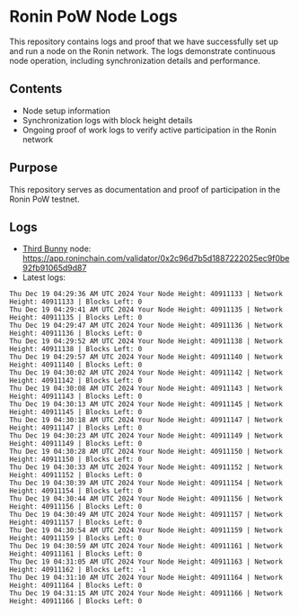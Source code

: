 # Ronin PoW Node Logs

This repository contains logs and proof that we have successfully set up and run a node on the Ronin network. The logs demonstrate continuous node operation, including synchronization details and performance.

## Contents

- Node setup information
- Synchronization logs with block height details
- Ongoing proof of work logs to verify active participation in the Ronin network

## Purpose

This repository serves as documentation and proof of participation in the Ronin PoW testnet.

## Logs

- [Third Bunny](https://thirdbunny.xyz/) node: https://app.roninchain.com/validator/0x2c96d7b5d1887222025ec9f0be92fb91065d9d87
- Latest logs:
```
Thu Dec 19 04:29:36 AM UTC 2024 Your Node Height: 40911133 | Network Height: 40911133 | Blocks Left: 0
Thu Dec 19 04:29:41 AM UTC 2024 Your Node Height: 40911135 | Network Height: 40911135 | Blocks Left: 0
Thu Dec 19 04:29:47 AM UTC 2024 Your Node Height: 40911136 | Network Height: 40911136 | Blocks Left: 0
Thu Dec 19 04:29:52 AM UTC 2024 Your Node Height: 40911138 | Network Height: 40911138 | Blocks Left: 0
Thu Dec 19 04:29:57 AM UTC 2024 Your Node Height: 40911140 | Network Height: 40911140 | Blocks Left: 0
Thu Dec 19 04:30:02 AM UTC 2024 Your Node Height: 40911142 | Network Height: 40911142 | Blocks Left: 0
Thu Dec 19 04:30:08 AM UTC 2024 Your Node Height: 40911143 | Network Height: 40911143 | Blocks Left: 0
Thu Dec 19 04:30:13 AM UTC 2024 Your Node Height: 40911145 | Network Height: 40911145 | Blocks Left: 0
Thu Dec 19 04:30:18 AM UTC 2024 Your Node Height: 40911147 | Network Height: 40911147 | Blocks Left: 0
Thu Dec 19 04:30:23 AM UTC 2024 Your Node Height: 40911149 | Network Height: 40911149 | Blocks Left: 0
Thu Dec 19 04:30:28 AM UTC 2024 Your Node Height: 40911150 | Network Height: 40911150 | Blocks Left: 0
Thu Dec 19 04:30:33 AM UTC 2024 Your Node Height: 40911152 | Network Height: 40911152 | Blocks Left: 0
Thu Dec 19 04:30:39 AM UTC 2024 Your Node Height: 40911154 | Network Height: 40911154 | Blocks Left: 0
Thu Dec 19 04:30:44 AM UTC 2024 Your Node Height: 40911156 | Network Height: 40911156 | Blocks Left: 0
Thu Dec 19 04:30:49 AM UTC 2024 Your Node Height: 40911157 | Network Height: 40911157 | Blocks Left: 0
Thu Dec 19 04:30:54 AM UTC 2024 Your Node Height: 40911159 | Network Height: 40911159 | Blocks Left: 0
Thu Dec 19 04:30:59 AM UTC 2024 Your Node Height: 40911161 | Network Height: 40911161 | Blocks Left: 0
Thu Dec 19 04:31:05 AM UTC 2024 Your Node Height: 40911163 | Network Height: 40911162 | Blocks Left: -1
Thu Dec 19 04:31:10 AM UTC 2024 Your Node Height: 40911164 | Network Height: 40911164 | Blocks Left: 0
Thu Dec 19 04:31:15 AM UTC 2024 Your Node Height: 40911166 | Network Height: 40911166 | Blocks Left: 0
```
